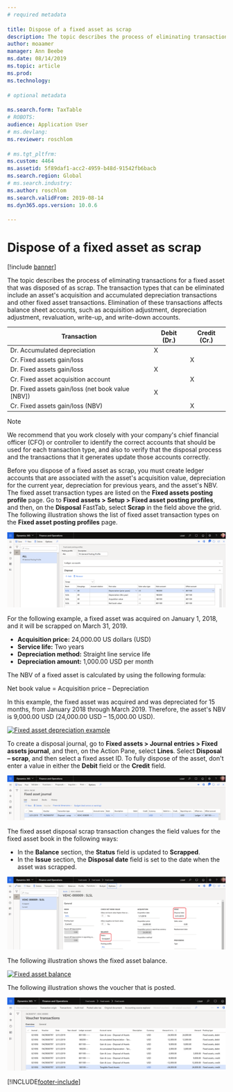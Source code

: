 ```yaml
---
# required metadata

title: Dispose of a fixed asset as scrap
description: The topic describes the process of eliminating transactions for a fixed asset that was disposed of as scrap.
author: moaamer
manager: Ann Beebe
ms.date: 08/14/2019
ms.topic: article
ms.prod: 
ms.technology: 

# optional metadata

ms.search.form: TaxTable
# ROBOTS: 
audience: Application User
# ms.devlang: 
ms.reviewer: roschlom

# ms.tgt_pltfrm: 
ms.custom: 4464
ms.assetid: 5f89daf1-acc2-4959-b48d-91542fb6bacb
ms.search.region: Global
# ms.search.industry: 
ms.author: roschlom
ms.search.validFrom: 2019-08-14
ms.dyn365.ops.version: 10.0.6

---
```


# Dispose of a fixed asset as scrap

[!include [banner](../includes/banner.md)]

The topic describes the process of eliminating transactions for a fixed asset that was disposed of as scrap. The transaction types that can be eliminated include an asset's acquisition and accumulated depreciation transactions and other fixed asset transactions. Elimination of these transactions affects balance sheet accounts, such as acquisition adjustment, depreciation adjustment, revaluation, write-up, and write-down accounts.

| Transaction                                         | Debit (Dr.) | Credit (Cr.) |
|-----------------------------------------------------|-------------|--------------|
| Dr. Accumulated depreciation                        | X           |              |
| Cr. Fixed assets gain/loss                          |             | X            |
| Dr. Fixed assets gain/loss                          | X           |              |
| Cr. Fixed asset acquisition account                 |             | X            |
| Dr. Fixed assets gain/loss (net book value \[NBV\]) | X           |              |
| Cr. Fixed assets gain/loss (NBV)                    |             | X            |

> [!NOTE]
> We recommend that you work closely with your company's chief financial officer (CFO) or controller to identify the correct accounts that should be used for each transaction type, and also to verify that the disposal process and the transactions that it generates update those accounts correctly.

Before you dispose of a fixed asset as scrap, you must create ledger accounts that are associated with the asset's acquisition value, depreciation for the current year, depreciation for previous years, and the asset's NBV. The fixed asset transaction types are listed on the **Fixed assets posting profile** page. Go to **Fixed assets \> Setup \> Fixed asset posting profiles**, and then, on the **Disposal** FastTab, select **Scrap** in the field above the grid. The following illustration shows the list of fixed asset transaction types on the **Fixed asset posting profiles** page.


[![Disposing of an asset as scap, Fig. 1](./media/Fixed_asset_Disposal_scrap_scenario_1.png)](./media/Fixed_asset_Disposal_scrap_scenario_1.png)

For the following example, a fixed asset was acquired on January 1, 2018, and it will be scrapped on March 31, 2019.

- **Acquisition price:** 24,000.00 US dollars (USD)
- **Service life:** Two years
- **Depreciation method:** Straight line service life
- **Depreciation amount:** 1,000.00 USD per month

The NBV of a fixed asset is calculated by using the following formula:

Net book value = Acquisition price – Depreciation

In this example, the fixed asset was acquired and was depreciated for 15 months, from January 2018 through March 2019. Therefore, the asset's NBV is 9,000.00 USD (24,000.00 USD – 15,000.00 USD).

[![Fixed asset depreciation example](./media/Fixed_asset_Disposal_scrap_scenario_2.png)](./media/Fixed_asset_Disposal_scrap_scenario_2.png)


To create a disposal journal, go to **Fixed assets \> Journal entries \> Fixed assets journal**, and then, on the Action Pane, select **Lines**. Select **Disposal – scrap**, and then select a fixed asset ID. To fully dispose of the asset, don't enter a value in either the **Debit** field or the **Credit** field.

[![Fixed assets journal](./media/Fixed_asset_Disposal_scrap_scenario_3.png)](./media/Fixed_asset_Disposal_scrap_scenario_3.png)

The fixed asset disposal scrap transaction changes the field values for the fixed asset book in the following ways:

- In the **Balance** section, the **Status** field is updated to **Scrapped**.
- In the **Issue** section, the **Disposal date** field is set to the date when the asset was scrapped.

[![Fixed assets journal detail](./media/Fixed_asset_Disposal_scrap_scenario_4.png)](./media/Fixed_asset_Disposal_scrap_scenario_4.png)

The following illustration shows the fixed asset balance.

[![Fixed asset balance](./media/Fixed_asset_Disposal_scrap_scenario_5.png)](./media/Fixed_asset_Disposal_scrap_scenario_5.png)

The following illustration shows the voucher that is posted.

[![Net book value](./media/Fixed_asset_Disposal_scrap_scenario_6.png)](./media/Fixed_asset_Disposal_scrap_scenario_6.png)


[!INCLUDE[footer-include](../../includes/footer-banner.md)]